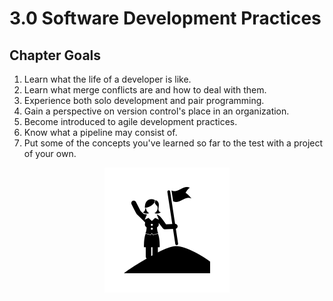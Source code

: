 # 3.0 Software Development Practices

## Chapter Goals
 1. Learn what the life of a developer is like.
 2. Learn what merge conflicts are and how to deal with them.
 3. Experience both solo development and pair programming.
 4. Gain a perspective on version control's place in an organization.
 5. Become introduced to agile development practices.
 6. Know what a pipeline may consist of.
 7. Put some of the concepts you've learned so far to the test with a project of your own.

<center>

  ![](img3/goals.svg ':size=125px')

</center>

